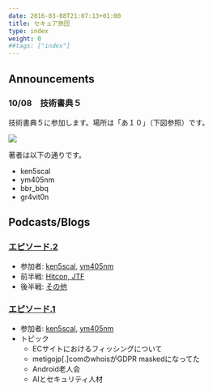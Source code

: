```yaml
---
date: 2016-03-08T21:07:13+01:00
title: セキュア旅団
type: index
weight: 0
##tags: ["index"]
---
```

## Announcements
### 10/08　技術書典５
技術書典５に参加します。場所は「あ１０」（下図参照）です。

![](/images/shoten-location.png)

著者は以下の通りです。

* ken5scal
* ym405nm
* bbr_bbq
* gr4vit0n

## Podcasts/Blogs
### [エピソード.2](/audio/episode-2-a.m4a)
* 参加者: [ken5scal](https://twitter.com/ken5scal), [ym405nm](https://twitter.com/ym405nm)
* 前半戦: [Hitcon, JTF](/audio/episode-2-a.m4a)
* 後半戦: [その他](/audio/episode-2-b.m4a)

### [エピソード.1](/audio/episode-1.mp3)
* 参加者: [ken5scal](https://twitter.com/ken5scal), [ym405nm](https://twitter.com/ym405nm)
* トピック
  - ECサイトにおけるフィッシングについて　
  - metigojp[.]comのwhoisがGDPR maskedになってた
  - Android老人会
  - AIとセキュリティ人材
